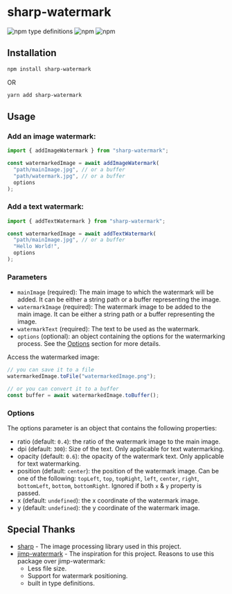 # sharp-watermark

![npm type definitions](https://img.shields.io/npm/types/sharp-watermark?label=%20&logo=typescript&logoColor=white&style=flat-square)
![npm](https://img.shields.io/npm/dt/sharp-watermark?label=Downloads&style=flat-square)
![npm](https://img.shields.io/npm/v/sharp-watermark?color=orange&logo=npm&logoColor=white&style=flat-square)

## Installation

```bash
npm install sharp-watermark
```

OR

```bash
yarn add sharp-watermark
```

## Usage

### Add an **image** watermark:

```javascript
import { addImageWatermark } from "sharp-watermark";

const watermarkedImage = await addImageWatermark(
  "path/mainImage.jpg", // or a buffer
  "path/watermark.jpg", // or a buffer
  options
);
```

### Add a **text** watermark:

```javascript
import { addTextWatermark } from "sharp-watermark";

const watermarkedImage = await addTextWatermark(
  "path/mainImage.jpg", // or a buffer
  "Hello World!",
  options
);
```

### Parameters

- `mainImage` (required): The main image to which the watermark will be added. It can be either a string path or a buffer representing the image.
- `watermarkImage` (required): The watermark image to be added to the main image. It can be either a string path or a buffer representing the image.
- `watermarkText` (required): The text to be used as the watermark.
- `options` (optional): an object containing the options for the watermarking process. See the [Options](#options) section for more details.

Access the watermarked image:

```javascript
// you can save it to a file
watermarkedImage.toFile("watermarkedImage.png");

// or you can convert it to a buffer
const buffer = await watermarkedImage.toBuffer();
```

### Options

The options parameter is an object that contains the following properties:

- ratio (default: `0.4`): the ratio of the watermark image to the main image.
- dpi (default: `300`): Size of the text. Only applicable for text watermarking.
- opacity (default: `0.6`): the opacity of the watermark text. Only applicable for text watermarking.
- position (default: `center`): the position of the watermark image. Can be one of the following: `topLeft`, `top`, `topRight`, `left`, `center`, `right`, `bottomLeft`, `bottom`, `bottomRight`. Ignored if both `x` & `y` property is passed.
- x (default: `undefined`): the x coordinate of the watermark image.
- y (default: `undefined`): the y coordinate of the watermark image.

## Special Thanks

- [sharp](https://github.com/lovell/sharp) - The image processing library used in this project.
- [jimp-watermark](https://github.com/sushantpaudel/jimp-watermark) - The inspiration for this project. Reasons to use this package over jimp-watermark:
  - Less file size.
  - Support for watermark positioning.
  - built in type definitions.
